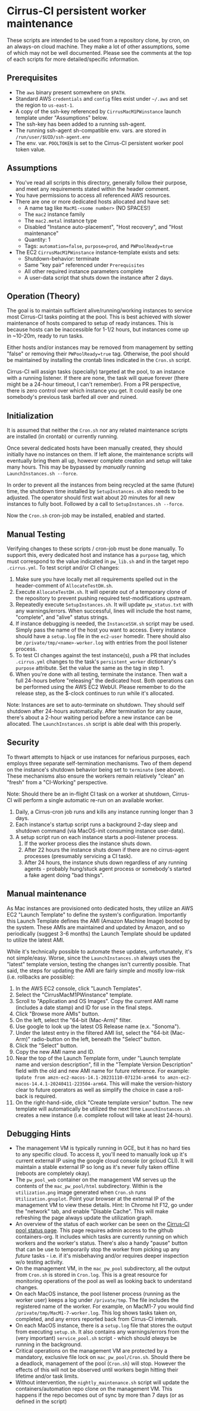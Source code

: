 # Cirrus-CI persistent worker maintenance

These scripts are intended to be used from a repository clone,
by cron, on an always-on cloud machine.  They make a lot of
other assumptions, some of which may not be well documented.
Please see the comments at the top of each scripts for more
detailed/specific information.

## Prerequisites

* The `aws` binary present somewhere on `$PATH`.
* Standard AWS `credentials` and `config` files exist under `~/.aws`
  and set the region to `us-east-1`.
* A copy of the ssh-key referenced by `CirrusMacM1PWinstance` launch template
  under "Assumptions" below.
* The ssh-key has been added to a running ssh-agent.
* The running ssh-agent sh-compatible env. vars. are stored in
  `/run/user/$UID/ssh-agent.env`
* The env. var. `POOLTOKEN` is set to the Cirrus-CI persistent worker pool
  token value.

## Assumptions

* You've read all scripts in this directory, generally follow
  their purpose, and meet any requirements stated within the
  header comment.
* You have permissions to access all referenced AWS resources.
* There are one or more dedicated hosts allocated and have set:
  * A name tag like `MacM1-<some number>` (NO SPACES!)
  * The `mac2` instance family
  * The `mac2.metal` instance type
  * Disabled "Instance auto-placement", "Host recovery", and "Host maintenance"
  * Quantity: 1
  * Tags: `automation=false`, `purpose=prod`, and `PWPoolReady=true`
* The EC2 `CirrusMacM1PWinstance` instance-template exists and sets:
  * Shutdown-behavior: terminate
  * Same "key pair" referenced under `Prerequisites`
  * All other required instance parameters complete
  * A user-data script that shuts down the instance after 2 days.

## Operation (Theory)

The goal is to maintain sufficient alive/running/working instances
to service most Cirrus-CI tasks pointing at the pool.  This is
best achieved with slower maintenance of hosts compared to setup
of ready instances.  This is because hosts can be inaccessible for
1-1/2 hours, but instances come up in ~10-20m, ready to run tasks.

Either hosts and/or instances may be removed from management by
setting "false" or removing their `PWPoolReady=true` tag.  Otherwise,
the pool should be maintained by installing the crontab lines
indicated in the `Cron.sh` script.

Cirrus-CI will assign tasks (specially) targeted at the pool, to an
instance with a running listener.  If there are none, the task will
queue forever (there might be a 24-hour timeout, I can't remember).
From a PR perspective, there is zero control over which instance you
get.  It could easily be one somebody's previous task barfed all over
and ruined.

## Initialization

It is assumed that neither the `Cron.sh` nor any related maintenance
scripts are installed (in crontab) or currently running.

Once several dedicated hosts have been manually created, they
should initially have no instances on them.  If left alone, the
maintenance scripts will eventually bring them all up, however
complete creation and setup will take many hours.  This may be
bypassed by *manually* running `LaunchInstances.sh --force`.

In order to prevent all the instances from being recycled at the same
(future) time, the shutdown time installed by `SetupInstances.sh` also
needs to be adjusted.  The operator should first wait about 20 minutes
for all new instances to fully boot.  Followed by a call to
`SetupInstances.sh --force`.

Now the `Cron.sh` cron-job may be installed, enabled and started.

## Manual Testing

Verifying changes to these scripts / cron-job must be done manually.
To support this, every dedicated host and instance has a `purpose`
tag, which must correspond to the value indicated in `pw_lib.sh`
and in the target repo `.cirrus.yml`.  To test script and/or
CI changes:

1. Make sure you have locally met all requirements spelled out in the
   header-comment of `AllocateTestDH.sh`.
1. Execute `AllocateTestDH.sh`.  It will operate out of a temporary
   clone of the repository to prevent pushing required test-modifications
   upstream.
1. Repeatedly execute `SetupInstances.sh`. It will update `pw_status.txt`
   with any warnings/errors.  When successful, lines will include
   the host name, "complete", and "alive" status strings.
1. If instance debugging is needed, the `InstanceSSH.sh` script may be
   used.  Simply pass the name of the host you want to access.  Every
   instance should have a `setup.log` file in the `ec2-user` homedir.  There
   should also be `/private/tmp/<name>-worker.log` with entries from the
   pool listener process.
1. To test CI changes against the test instance(s), push a PR that includes
   `.cirrus.yml` changes to the task's `persistent_worker` dictionary's
   `purpose` attribute.  Set the value the same as the tag in step 1.
1. When you're done with all testing, terminate the instance.  Then wait
   a full 24-hours before "releasing" the dedicated host.  Both operations
   can be performed using the AWS EC2 WebUI.  Please remember to do the
   release step, as the $-clock continues to run while it's allocated.

Note: Instances are set to auto-terminate on shutdown.  They should
self shutdown after 24-hours automatically.  After termination for
any cause, there's about a 2-hour waiting period before a new instance
can be allocated. The `LaunchInstances.sh` script is able deal with this
properly.

## Security

To thwart attempts to hijack or use instances for nefarious purposes,
each employs three separate self-termination mechanisms.  Two of them
depend on the instance's shutdown behavior being set to `terminate`
(see above).  These mechanisms also ensure the workers remain relatively
"clean" an "fresh" from a "CI-Working" perspective.

Note: Should there be an in-flight CI task on a worker at
shutdown, Cirrus-CI will perform a single automatic re-run on an
available worker.

1. Daily, a Cirrus-cron job runs and kills any instance running longer
   than 3 days.
2. Each instance's startup script runs a background 2-day sleep and
   shutdown command (via MacOS-init consuming instance user-data).
3. A setup script run on each instance starts a pool-listener
   process.
   1. If the worker process dies the instance shuts down.
   2. After 22 hours the instance shuts down if there are no
      cirrus-agent processes (presumably servicing a CI task).
   3. After 24 hours, the instance shuts down regardless of any
      running agents - probably hung/stuck agent process or somebody's
      started a fake agent doing "bad things".

## Manual maintenance

As Mac instances are provisioned onto dedicated hosts, they utilize an
AWS EC2 "Launch Template" to define the system's configuration.  Importantly
this Launch Template defines the AMI (Amazon Machine Image) booted by the
system.  These AMIs are maintained and updated by Amazon, and so periodically
(suggest 3-6 months) the Launch Template should be updated to utilize the
latest AMI.

While it's technically possible to automate these updates, unfortunately,
it's not simple/easy.  Worse, since the `LaunchInstances.sh` always uses
the "latest" template version, testing the changes isn't currently possible.
That said, the steps for updating the AMI are fairly simple and mostly
low-risk (i.e. rollbacks are possible):

1. In the AWS EC2 console, click "Launch Templates".
1. Select the "CirrusMacM1PWinstance" template.
1. Scroll to "Application and OS Images".  Copy the current AMI name
   (includes a date stamp) and ID for use in the final steps.
1. Click "Browse more AMIs" button.
1. On the left, select the "64-bit (Mac-Arm)" filter.
1. Use google to look up the latest OS Release name (e.x. "Sonoma").
1. Under the latest entry in the filtered AMI list, select the
   "64-bit (Mac-Arm)" radio-button on the left, beneath the "Select" button.
1. Click the "Select" button.
1. Copy the new AMI name and ID.
1. Near the top of the Launch Template form, under "Launch template name
   and version description", fill in the "Template Version Description"
   field with the old and new AMI name for future reference.  For example:
   `Update from amzn-ec2-macos-14.1-20231110-071234-arm64 to amzn-ec2-macos-14.4.1-20240411-223504-arm64`.  This will make the version-history clear to
   future operators as well as simplify the choice in case a roll-back is required.
1. On the right-hand-side, click "Create template version" button.  The new
   template will automatically be utilized the next time `LaunchInstances.sh`
   creates a new instance (i.e. complete rollout will take at least 24-hours).

## Debugging Hints

* The management VM is typically running in GCE, but it has no hard ties to any specific cloud.  To access it, you'll
  need to manually look up it's current external IP using the google cloud console (or gcloud CLI).  It will maintain
  a stable external IP so long as it's never fully taken offline (reboots are completely okay).
* The `pw_pool_web` container on the management VM serves up the contents of the `mac_pw_pool/html` subdirectory.  Within
  is the `utilization.png` image generated when `Cron.sh` runs `Utilization.gnuplot`.  Point your browser at the external
  IP of the management VM to view these details.  Hint: In Chrome hit F12, go under the "network" tab, and enable "Disable Cache".
  This will make refreshing the page always update the utilization graph.
* An overview of the status of each worker can be seen on the [Cirrus-CI pool status
  page](https://cirrus-ci.com/pool/1cf8c7f7d7db0b56aecd89759721d2e710778c523a8c91c7c3aaee5b15b48d05).  This page requires
  admin access to the github containers-org.  It includes which tasks are currently running on which workers and the
  worker's status.  There's also a handy "pause" button that can be use to temporarily stop the worker from picking up
  any _future_ tasks - i.e. if it's misbehaving and/or requires deeper inspection w/o testing activity.
* On the management VM, in the `mac_pw_pool` subdirectory, all the output from `Cron.sh` is stored in `Cron.log`.  This is
  a great resource for monitoring operations of the pool as well as looking back to understand changes.
* On each MacOS instance, the pool listener process (running as the worker user) keeps a log under `/private/tmp`.  The
  file includes the registered name of the worker.  For example, on MacM1-7 you would find `/private/tmp/MacM1-7-worker.log`.
  This log shows tasks taken on, completed, and any errors reported back from Cirrus-CI internals.
* On each MacOS instance, there is a `setup.log` file that stores the output from executing `setup.sh`.  It also contains
  any warnings/errors from the (very important) `service_pool.sh` script - which should _always_ be running in the background.
* Critical operations on the management VM are protected by a mandatory, exclusive file lock on `mac_pw_pool/Cron.sh`.  Should
  there be a deadlock, management of the pool (`Cron.sh`) will stop.  However the effects of this will not be observed
  until workers begin hitting their lifetime and/or task limits.
* Without intervention, the `nightly_maintenance.sh` script will update the containers/automation repo clone on the
  management VM.  This happens if the repo becomes out of sync by more than 7 days (or as defined in the script)
